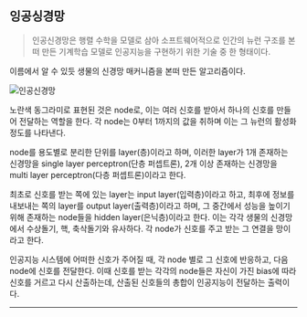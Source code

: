 ## 잉공싱경망

> 인공신경망은 행렬 수학을 모델로 삼아 소프트웨어적으로 인간의 뉴런 구조를 본떠 만든 기계학습 모델로 인공지능을 구현하기 위한 기술 중 한 형태이다.

이름에서 알 수 있듯 생물의 신경망 매커니즘을 본떠 만든 알고리즘이다.

![인공신경망](https://github.com/user-attachments/assets/a7d88944-e430-4459-9d28-8638bfaf6091)

노란색 동그라미로 표현된 것은 node로, 이는 여러 신호를 받아서 하나의 신호를 만들어 전달하는 역할을 한다. 각 node는 0부터 1까지의 값을 취하며 이는 그 뉴런의 활성화 정도를 나타낸다.

node를 용도별로 분리한 단위를 layer(층)이라고 하며, 이러한 layer가 1개 존재하는 신경망을 single layer perceptron(단층 퍼셉트론), 2개 이상 존재하는 신경망을 multi layer perceptron(다층 퍼셉트론)이라고 한다.

최초로 신호를 받는 쪽에 있는 layer는 input layer(입력층)이라고 하고, 최후에 정보를 내보내는 쪽의 layer를 output layer(출력층)이라고 하며, 그 중간에서 성능을 높이기 위해 존재하는 node들을 hidden layer(은닉층)이라고 한다. 이는 각각 생물의 신경망에서 수상돌기, 핵, 축삭돌기와 유사하다. 각 node가 신호를 주고 받는 그 연결을 망이라고 한다.

인공지능 시스템에 어떠한 신호가 주어질 때, 각 node 별로 그 신호에 반응하고, 다음 node에 신호를 전달한다. 이때 신호를 받는 각각의 node들은 자신이 가진 bias에 따라 신호를 거르고 다시 산출하는데, 산출된 신호들의 총합이 인공지능이 전달하는 출력이다.

---
